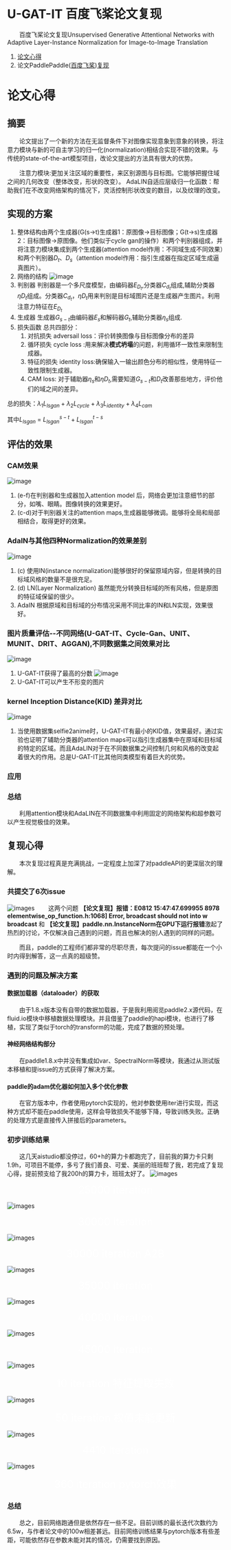 # U-GAT-IT 百度飞桨论文复现
&emsp;&emsp;百度飞桨论文复现Unsupervised Generative Attentional Networks with Adaptive Layer-Instance Normalization for Image-to-Image Translation
1. [论文心得](https://github.com/liuxianyi/U-GAT-IT/blob/master/README.md#%E8%AE%BA%E6%96%87%E5%BF%83%E5%BE%97)
2. 论文PaddlePaddle([百度飞桨](https://aistudio.baidu.com/aistudio/))[复现](https://github.com/liuxianyi/U-GAT-IT/blob/master/README.md#复现)

# 论文心得
## 摘要
&emsp;&emsp;论文提出了一个新的方法在无监督条件下对图像实现意象到意象的转换，将注意力模块与新的可自主学习的归一化(normalization)相结合实现不错的效果。与传统的state-of-the-art模型项目，改论文提出的方法具有很大的优势。

&emsp;&emsp;注意力模块:更加关注区域的重要性，来区别源图与目标图。它能够把握住域之间的几何改变（整体改变，形状的改变）。
AdaLIN自适应层级归一化函数：帮助我们在不改变网络架构的情况下，灵活控制形状改变的数目，以及纹理的改变。
## 实现的方案
1. 整体结构由两个生成器(G(s->t)生成器1：原图像->目标图像；G(t->s)生成器2：目标图像->原图像。他们类似于cycle gan的操作）和两个判别器组成，并将注意力模块集成到两个生成器(attention model作用：不同域生成不同效果）和两个判别器$D_t、D_s$（attention model作用：指引生成器在指定区域生成逼真图片）。
2.  网络的结构
![image](images/model.jpg)
3. 判别器
判别器是一个多尺度模型，由编码器$E_{D_t}$,分类器$C_{d_t}$组成,辅助分类器${\eta}D_t$组成。分类器$C_{d_t}$，${\eta}D_t$用来判别是目标域图片还是生成器产生图片。利用注意力特征在$E_{D_t}$
4. 生成器
生成器$G_{s-t}$由编码器$E_s$和解码器$G_t$,辅助分类器${\eta}_s$组成.
5. 损失函数
总共四部分：
   1. 对抗损失 adversail loss：评价转换图像与目标图像分布的差异
   2. 循环损失 cycle loss :用来解决**模式坍塌**的问题，利用循环一致性来限制生成器。
   3. 特征的损失 identity loss:确保输入一输出颜色分布的相似性，使用特征一致性限制生成器。
   4. CAM loss: 对于辅助器${\eta}_s$和${\eta}D_t$,需要知道$G_{s-t}$和$D_t$改善那些地方，评价他们的域之间的差异。
   
总的损失：${\lambda}_{1}L_{lsgan}+{\lambda}_{2}L_{cycle}+{\lambda}_{3}L_{identity}+{\lambda}_{4}L_{cam}$

其中$L_{lsgan}$ = $L^{s-t}_{lsgan}+L^{t-s}_{lsgan}$
## 评估的效果
### CAM效果 
![image](images/result_cam.jpg)

1. (e-f)在判别器和生成器加入attention model 后，网络会更加注意细节的部分，如嘴、眼睛。图像转换的效果更好。
2. (c-d)对于判别器关注的attention maps,生成器能够微调。能够将全局和局部相结合，取得更好的效果。

### AdaIN与其他四种Normalization的效果差别
![image](images/reslult2.jpg)
1. (c) 使用IN(instance normalization)能够很好的保留原域内容，但是转换的目标域风格的数量不是很充足。
2. (d) LN(Layer Normalization) 虽然能充分转换目标域的所有风格，但是原图的特征域保留的很少。
3. AdaIN 根据原域和目标域的分布情况采用不同比率的IN和LN实现，效果很好。

### 图片质量评估--不同网络(U-GAT-IT、Cycle-Gan、UNIT、MUNIT、DRIT、AGGAN),不同数据集之间效果对比
![image](images/preference_score.jpg)
1. U-GAT-IT获得了最高的分数
![image](images/dataset_and_model_comparation.jpg)
2. U-GAT-IT可以产生不形变的图片
### kernel Inception Distance(KID) 差异对比
![image](images/ablation_impat.jpg)
1. 当使用数据集selfie2anime时，U-GAT-IT有最小的KID值，效果最好。通过实验也证明了辅助分类器的attention maps可以指引生成器集中在原域和目标域的特定的区域。而且AdaLIN对于在不同数据集之间控制几何和风格的改变起着很大的作用。总是U-GAT-IT比其他同类模型有着巨大的优势。 
### 应用
### 总结
&emsp;&emsp;利用attention模块和AdaLIN在不同数据集中利用固定的网络架构和超参数可以产生视觉极佳的效果。
## 复现心得
&emsp;&emsp;本次复现过程真是充满挑战，一定程度上加深了对paddleAPI的更深层次的理解。
### 共提交了6次issue
![images](images/issue6.jpg)
&emsp;&emsp;这两个问题 **【论文复现】报错：E0812 15:47:47.699955 8978 elementwise_op_function.h:1068] Error, broadcast should not into w broadcast**   和  **【论文复现】paddle.nn.InstanceNorm在GPU下运行报错**激起了热烈的讨论，不仅解决自己遇到的问题，而且也解决的别人遇到的同样的问题。

&emsp;&emsp;而且，paddle的工程师们都非常的尽职尽责，每次提问的issue都能在一个小时内得到解答，这一点真的超级赞。

### 遇到的问题及解决方案
#### 数据加载器（dataloader）的获取
&emsp;&emsp;由于1.8.x版本没有自带的数据加载器，于是我利用阅览paddle2.x源代码，在fluid.io模块中移植数据处理模块。并且借鉴了paddle的hapi模块，也进行了移植，实现了类似于torch的transform的功能，完成了数据的预处理。
#### 神经网络结构部分
&emsp;&emsp;在paddle1.8.x中并没有集成如var、SpectralNorm等模块，我通过从测试版本移植和提issue的方式获得了解决方案。
#### paddle的adam优化器如何加入多个优化参数
&emsp;&emsp;在官方版本中，作者使用pytorch实现的，他对参数使用iter进行实现，而这种方式却不能在paddle使用，这样会导致损失不能够下降，导致训练失败。正确的处理方式是直接传入拼接后的parameters。
### 初步训练结果
&emsp;&emsp;这几天aistudio都没停过，60+h的算力卡都跑完了，目前我的算力卡只剩1.9h，可项目不能停，多亏了我们善良、可爱、美丽的班班帮了我，若完成了复现心得，提前预支给了我200h的算力卡，班班太好了。
![images](images/A2B_0025000.png)
<center>
<font color=white size=5>25000 iteration</font>
</center>

![images](images/A2B_0030000.png)
<center>
<font color=white size=5>30000 iteration</font>
</center>

![images](images/B2A_0030000.png)
<center>
<font color=white size=5>30000 iteration A2B</font>
</center>


![images](images/A2B_0035000.png)
<center>
<font color=white size=5>35000 iteration</font>
</center>

![images](images/A2B_0040000.png)
<center>
<font color=white size=5>40000 iteration</font>
</center>

![images](images/A2B_0045000.png)
<center>
<font color=white size=5>45000 iteration</font>
</center>


![images](images/A2B_0000010.png)
<center>
<font color=white size=5>10 iteration 特征提取失败</font>
</center>

![images](images/A2B_0000050.png)
<center>
<font color=white size=5>50 iteration 权值未能更新</font>
</center>

![images](images/A2B_0004410.png)
<center>
<font color=white size=5>4410 iteration </font>
</center>

![images](images/A2B_0000360.png)
<center>
<font color=white size=5>360 iteration pytorch效果</font>
</center>

### 总结
&emsp;&emsp;总之，目前网络跑通但是依然存在一些不足。目前训练的最长迭代次数约为6.5w，与作者论文中的100w相差甚远。目前网络训练结果与pytorch版本有些差距，可能依然存在参数未能对其的情况，仍需要找到原因。
